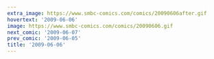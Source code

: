 ```yaml
---
extra_image: https://www.smbc-comics.com/comics/20090606after.gif
hovertext: '2009-06-06'
image: https://www.smbc-comics.com/comics/20090606.gif
next_comic: '2009-06-07'
prev_comic: '2009-06-05'
title: '2009-06-06'
---
```


